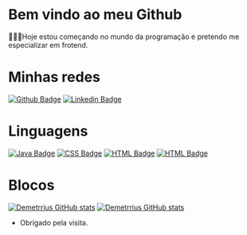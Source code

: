 # Bem vindo ao meu Github
👨🏾‍💻Hoje estou começando no mundo da programação e pretendo me especializar em frotend.

# Minhas redes

[![Github Badge](https://img.shields.io/badge/GitHub-100000?style=for-the-badge&logo=github&logoColor=white&link=LINK_GIT)](https://github.com/demetrrius)
[![Linkedin Badge](https://img.shields.io/badge/LinkedIn-0077B5?style=for-the-badge&logo=linkedin&logoColor=white&link=LINK_LINKEDIN)](https://linkedin.com/in/demetriustobias)




# Linguagens

[![Java Badge](https://img.shields.io/badge/Java-ED8B00?style=for-the-badge&logo=java&logoColor=white&link=LINK_GIT)](https://github.com/Demetrrius/projeto-sds5/search?l=java)
[![CSS Badge](https://img.shields.io/badge/CSS3-1572B6?style=for-the-badge&logo=css3&logoColor=white&link=LINK_GIT)](https://github.com/Demetrrius/projeto-sds5/search?l=css) 
[![HTML Badge](https://img.shields.io/badge/HTML5-E34F26?style=for-the-badge&logo=html5&logoColor=white=&LINK_GIT)](https://github.com/Demetrrius/projeto-sds5/search?l=html)
[![HTML Badge](https://img.shields.io/badge/TypeScript-007ACC?style=for-the-badge&logo=typescript&logoColor=white&LINK_GIT)](https://github.com/Demetrrius/projeto-sds5/search?l=typescript)
 
# Blocos
[![Demetrrius GitHub stats](https://github-readme-stats.vercel.app/api?username=demetrrius)](https://github.com/demetrris/github-readme-stats)
[![Demetrrius GitHub stats](https://github-readme-stats.vercel.app/api/top-langs/?username=demetrrius)](https://github.com/demetrrius/github-readme-stats)





- Obrigado pela visita.
